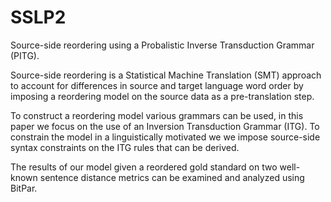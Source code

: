 SSLP2
=====

Source-side reordering using a Probalistic Inverse Transduction Grammar (PITG).

Source-side reordering is a Statistical Machine Translation (SMT) approach to account for differences 
in source and target language word order by imposing a reordering model on the source data as a pre-translation step.

To construct a reordering model various grammars can be used, in this paper we focus on the use of an Inversion
Transduction Grammar (ITG). To constrain the model in a linguistically motivated we we impose source-side syntax
constraints on the ITG rules that can be derived.

The results of our model given a reordered gold standard on two well-known sentence distance metrics 
can be examined and analyzed using BitPar.
